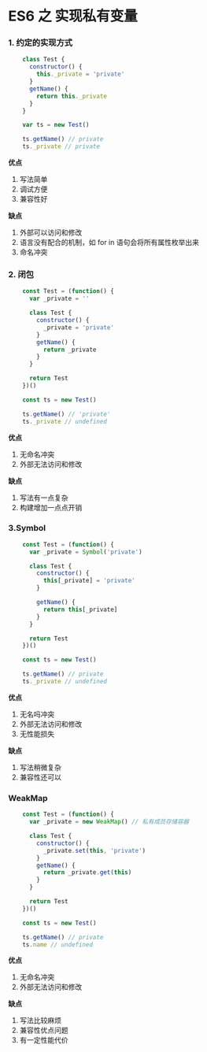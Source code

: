 # ES6 之 实现私有变量


### 1. 约定的实现方式

```js
    class Test {
      constructor() {
        this._private = 'private'
      }
      getName() {
        return this._private
      }
    }

    var ts = new Test()

    ts.getName() // private
    ts._private // private
```

**优点**

1. 写法简单
2. 调试方便
3. 兼容性好

**缺点**

1. 外部可以访问和修改
2. 语言没有配合的机制，如 for in 语句会将所有属性枚举出来
3. 命名冲突


### 2. 闭包

```js
    const Test = (function() {
      var _private = ''

      class Test {
        constructor() {
          _private = 'private'
        }
        getName() {
          return _private
        }
      }

      return Test
    })()

    const ts = new Test()

    ts.getName() // 'private'
    ts._private // undefined
```

**优点**

1. 无命名冲突
2. 外部无法访问和修改

**缺点**

1. 写法有一点复杂
2. 构建增加一点点开销


### 3.Symbol

```js
    const Test = (function() {
      var _private = Symbol('private')

      class Test {
        constructor() {
          this[_private] = 'private'
        }

        getName() {
          return this[_private]
        }
      }

      return Test
    })()

    const ts = new Test()

    ts.getName() // private
    ts._private // undefined
```

**优点**

1. 无名吗冲突
2. 外部无法访问和修改
3. 无性能损失

**缺点**

1. 写法稍微复杂
2. 兼容性还可以


### WeakMap

```js
    const Test = (function() {
      var _private = new WeakMap() // 私有成员存储容器

      class Test {
        constructor() {
          _private.set(this, 'private')
        }
        getName() {
          return _private.get(this)
        }
      }

      return Test
    })()

    const ts = new Test()

    ts.getName() // private
    ts.name // undefined
```

**优点**

1. 无命名冲突
2. 外部无法访问和修改

**缺点**

1. 写法比较麻烦
2. 兼容性优点问题
3. 有一定性能代价
